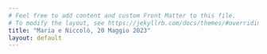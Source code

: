 ```yaml
---
# Feel free to add content and custom Front Matter to this file.
# To modify the layout, see https://jekyllrb.com/docs/themes/#overriding-theme-defaults
title: "Maria e Niccolò, 20 Maggio 2023"
layout: default
---
```



